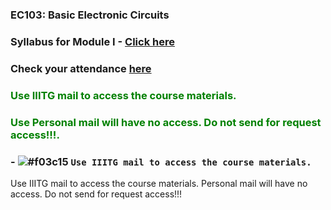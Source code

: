 
### EC103: Basic Electronic Circuits

### Syllabus for Module I - [Click here](https://drive.google.com/file/d/1m0mXXL7dhsLFtHPK44GYrvnm7liWhWIc/view?usp=drive_link)



### Check your attendance [here](https://docs.google.com/spreadsheets/d/1yNiIIjAywhVXiK2x9jj3zgPhZ0jQdoqe/edit?usp=drive_link&ouid=116384381532910939364&rtpof=true&sd=true)

### <span style="color: green;">Use IIITG mail to access the course materials.</span>

### <span style="color: green;">Use Personal mail will have no access. Do not send for request access!!!.</span>

### - ![#f03c15](https://placehold.co/15x15/f03c15/f03c15.png) `Use IIITG mail to access the course materials.`

Use IIITG mail to access the course materials. Personal mail will have no access. Do not send for request access!!!

<!-- 
| Sl. No. | Date of Lecture        | Topics  | Slides   |
|:---:|:--:|:--|:--------------------------:|
| 1   | 03-01-2024   |Lecture 1- Introduction                | [03.01.2024]()|
| 2   | 04-01-2024   |Lecture 2- Basic Concepts                | [04.01.2024]()|
-->
